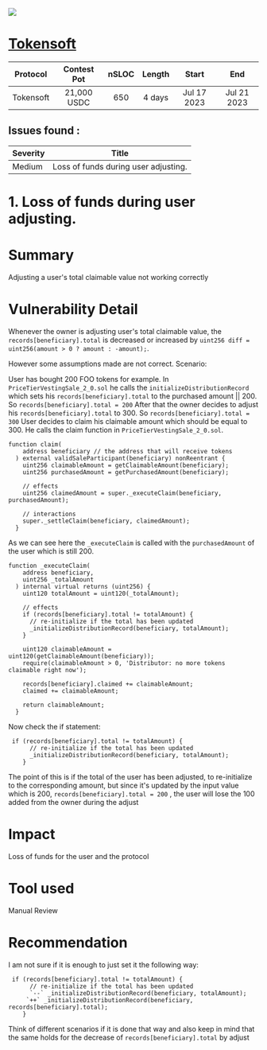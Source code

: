 ![](https://audits.sherlock.xyz/_next/image?url=https%3A%2F%2Fsherlock-files.ams3.digitaloceanspaces.com%2Fcontests%2Ftokensoft.jpg&w=96&q=75)

# [Tokensoft](https://audits.sherlock.xyz/contests/100)

| Protocol | Contest Pot | nSLOC | Length | Start | End |
|:--:|:--:|:--:|:--:|:--:|:--:|
| Tokensoft | 21,000 USDC | 650 | 4  days | Jul 17 2023 | Jul 21 2023 |

## Issues found :

| Severity | Title |
|:--|:--:|
| Medium | Loss of funds during user adjusting. |

# 1. Loss of funds during user adjusting.
# Summary
Adjusting a user's total claimable value not working correctly

# Vulnerability Detail
Whenever the owner is adjusting user's total claimable value, the `records[beneficiary].total` is decreased or increased by `uint256 diff = uint256(amount > 0 ? amount : -amount);`.

However some assumptions made are not correct. Scenario:

User has bought 200 FOO tokens for example.
In `PriceTierVestingSale_2_0.sol` he calls the `initializeDistributionRecord` which sets his `records[beneficiary].total` to the purchased amount || 200. So `records[beneficiary].total = 200`
After that the owner decides to adjust his `records[beneficiary].total` to 300. So `records[beneficiary].total = 300`
User decides to claim his claimable amount which should be equal to 300. He calls the claim function in `PriceTierVestingSale_2_0.sol`.
```
function claim(
    address beneficiary // the address that will receive tokens
  ) external validSaleParticipant(beneficiary) nonReentrant {
    uint256 claimableAmount = getClaimableAmount(beneficiary);
    uint256 purchasedAmount = getPurchasedAmount(beneficiary);

    // effects
    uint256 claimedAmount = super._executeClaim(beneficiary, purchasedAmount);

    // interactions
    super._settleClaim(beneficiary, claimedAmount);
  }
```
As we can see here the `_executeClaim` is called with the `purchasedAmount` of the user which is still 200.

```
function _executeClaim(
    address beneficiary,
    uint256 _totalAmount
  ) internal virtual returns (uint256) {
    uint120 totalAmount = uint120(_totalAmount);

    // effects
    if (records[beneficiary].total != totalAmount) {
      // re-initialize if the total has been updated
      _initializeDistributionRecord(beneficiary, totalAmount);
    }
    
    uint120 claimableAmount = uint120(getClaimableAmount(beneficiary));
    require(claimableAmount > 0, 'Distributor: no more tokens claimable right now');

    records[beneficiary].claimed += claimableAmount;
    claimed += claimableAmount;

    return claimableAmount;
  }
```

Now check the if statement:

```
 if (records[beneficiary].total != totalAmount) {
      // re-initialize if the total has been updated
      _initializeDistributionRecord(beneficiary, totalAmount);
    }
```

The point of this is if the total of the user has been adjusted, to re-initialize to the corresponding amount, but since it's updated by the input value which is 200, `records[beneficiary].total = 200` , the user will lose the 100 added from the owner during the adjust

# Impact
Loss of funds for the user and the protocol

# Tool used
Manual Review

# Recommendation
I am not sure if it is enough to just set it the following way:
```
 if (records[beneficiary].total != totalAmount) {
      // re-initialize if the total has been updated
      `--` _initializeDistributionRecord(beneficiary, totalAmount);
     `++` _initializeDistributionRecord(beneficiary, records[beneficiary].total);
    }
```
Think of different scenarios if it is done that way and also keep in mind that the same holds for the decrease of `records[beneficiary].total` by adjust
